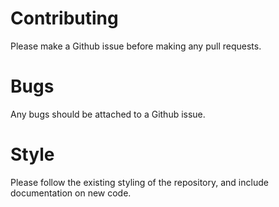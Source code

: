 # Contributing

Please make a Github issue before making any pull requests.

# Bugs

Any bugs should be attached to a Github issue.

# Style

Please follow the existing styling of the repository, and include documentation
on new code.
